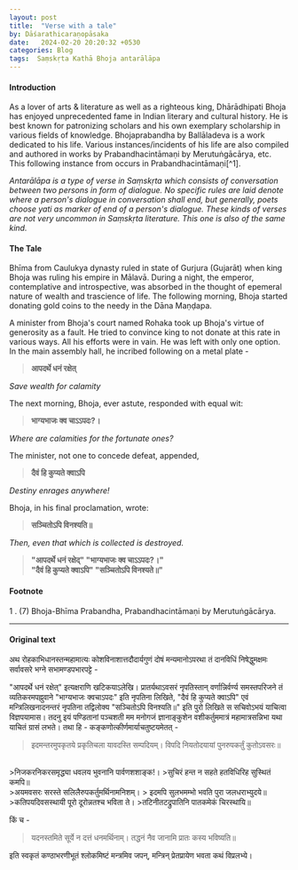 ```yaml
---
layout: post
title:  "Verse with a tale"
by: Dāśarathicaraṇopāsaka
date:   2024-02-20 20:20:32 +0530
categories: Blog
tags:  Saṃskṛta Kathā Bhoja antarālāpa
---  
```



#### Introduction

As a lover of arts & literature as well as a righteous king, Dhārādhipati Bhoja has enjoyed unprecedented fame in Indian literary and cultural history. He is best known for patronizing scholars and his own exemplary scholarship in various fields of knowledge. Bhojaprabandha by Ballāladeva is a work dedicated to his life. Various instances/incidents of his life are also compiled and authored in works by Prabandhacintāmaṇi by Merutuṅgācārya, etc. This following instance from occurs in Prabandhacintāmaṇi[^1].

*Antarālāpa is a type of verse in Saṃskṛta which consists of conversation between two persons in form of dialogue. No specific rules are laid denote where a person's dialogue in conversation shall end, but generally, poets choose yati as marker of end of a person's dialogue. These kinds of verses are not very uncommon in Saṃskṛta literature. This one is also of the same kind.*  

#### The Tale

Bhīma from Caulukya dynasty ruled in state of Gurjura (Gujarāt) when king Bhoja was ruling his empire in Mālavā. During a night, the emperor, contemplative and introspective, was absorbed in the thought of epemeral nature of wealth and trascience of life. The following morning, Bhoja started donating gold coins to the needy in the Dāna Maṇḍapa.

A minister from Bhoja's court named Rohaka took up Bhoja's virtue of generosity as a fault. He tried to convince king to not donate at this rate in various ways. All his efforts were in vain. He was left with only one option. In the main assembly hall, he incribed following on a metal plate -

  

>  **आपदर्थे धनं रक्षेत्**  <br>

  

*Save wealth for calamity*  <br>

  

The next morning, Bhoja, ever astute, responded with equal wit: <br>

  

>  **भाग्यभाजः क्व चाऽऽपदः?।**<br>

  

*Where are calamities for the fortunate ones?*  <br>

  

The minister, not one to concede defeat, appended, <br>

  

>  **दैवं हि कुप्यते क्वाऽपि**  <br>

  

*Destiny enrages anywhere!*  <br>

  

Bhoja, in his final proclamation, wrote: <br>

  

>  **सञ्चितोऽपि विनश्यति॥**  <br>

  

*Then, even that which is collected is destroyed.*  <br>

  

>  **"आपदर्थे धनं रक्षेद्" "भाग्यभाजः क्व चाऽऽपदः?।" <br> "दैवं हि कुप्यते क्वाऽपि" "सञ्चितोऽपि विनश्यते॥"**<br>  

#### Footnote

  

1 . (7) Bhoja-Bhīma Prabandha, Prabandhacintāmaṇi by Merutuṅgācārya.

---

#### Original text

अथ रोहकाभिधानस्तन्महामात्यः कोशविनाशात्तदौदार्यगुणं दोषं मन्यमानोऽपरथा तं दानविधिं निषेद्धुमक्षमः सर्वावसरे भग्ने सभामण्डपभारपट्टे -

"आपदर्थे धनं रक्षेत्" इत्यक्षराणि खटिकयाऽलेखि। प्रातर्यथाऽवसरं नृपतिस्तान् वर्णान्निर्वर्ण्य समस्तपरिजने तं व्यतिकरमपह्नुवाने "भाग्यभाजः क्वचाऽपदः" इति नृपतिना लिखिते, "दैवं हि कुप्यते क्वाऽपि" एवं मन्त्रिलिखनादनन्तरं नृपतिना तद्विलोक्य "सञ्चितोऽपि विनश्यति॥" इति पुरो लिखिते स सचिवोऽभयं याचित्वा विज्ञपयामास। तदनु इयं पण्डितानां पञ्चशती मम मनोगजं ज्ञानाङ्कुशेन वशीकर्तुममात्रं महामात्रसन्निभा यथा याचितं ग्रासं लभते। तथा हि - कङ्कणोत्कीर्णमार्याचतुष्टयमेतत् -

>इदमन्तरमुपकृतये प्रकृतिचला यावदस्ति सम्पदियम्।
> विपदि नियतोदयायां पुनरुपकर्तुं कुतोऽवसरः॥
<br>
>निजकरनिकरसमृद्ध्या धवलय भुवनानि पार्वणशशाङ्क!। 
>सुचिरं हन्त न सहते हतविधिरिह सुस्थितं कमपि॥
<br>
>अयमवसरः सरस्ते सलिलैरुपकर्तुमर्थिनामनिशम्।
> इदमपि सुलभमम्भो भवति पुरा जलधराभ्युदये॥
<br>
>कतिपयदिवसस्थायी पूरो दूरोन्नतश्च भविता ते। 
>तटिनीतटद्रुपातिनि पातकमेकं चिरस्थायि॥

किं च -

>यदनस्तमिते सूर्ये न दत्तं धनमर्थिनाम्। तद्धनं नैव जानामि प्रातः कस्य भविष्यति॥

इति स्वकृतं कण्ठाभरणीभूतं श्लोकमिष्टं मन्त्रमिव जपन्, मन्त्रिन् प्रेतप्रायेण भवता कथं विप्रलभ्ये।